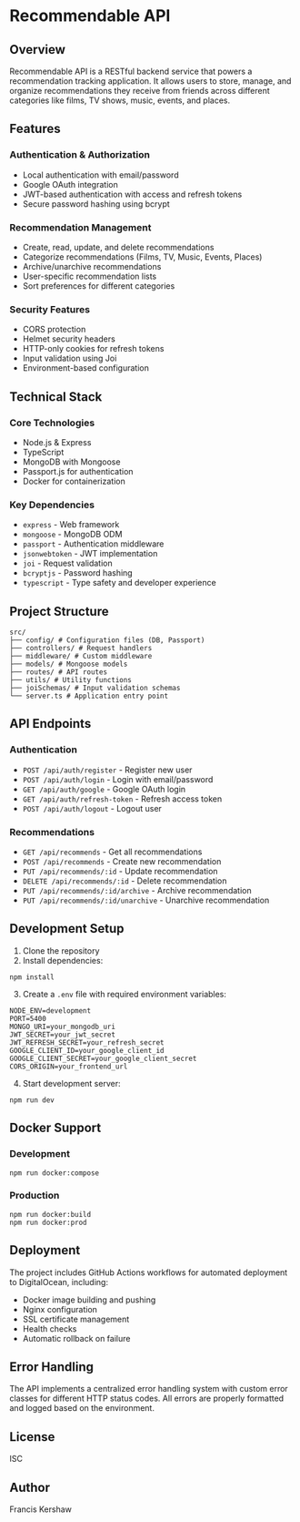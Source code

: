 # Recommendable API

## Overview

Recommendable API is a RESTful backend service that powers a recommendation tracking application. It allows users to store, manage, and organize recommendations they receive from friends across different categories like films, TV shows, music, events, and places.

## Features

### Authentication & Authorization

- Local authentication with email/password
- Google OAuth integration
- JWT-based authentication with access and refresh tokens
- Secure password hashing using bcrypt

### Recommendation Management

- Create, read, update, and delete recommendations
- Categorize recommendations (Films, TV, Music, Events, Places)
- Archive/unarchive recommendations
- User-specific recommendation lists
- Sort preferences for different categories

### Security Features

- CORS protection
- Helmet security headers
- HTTP-only cookies for refresh tokens
- Input validation using Joi
- Environment-based configuration

## Technical Stack

### Core Technologies

- Node.js & Express
- TypeScript
- MongoDB with Mongoose
- Passport.js for authentication
- Docker for containerization

### Key Dependencies

- `express` - Web framework
- `mongoose` - MongoDB ODM
- `passport` - Authentication middleware
- `jsonwebtoken` - JWT implementation
- `joi` - Request validation
- `bcryptjs` - Password hashing
- `typescript` - Type safety and developer experience

## Project Structure

```
src/
├── config/ # Configuration files (DB, Passport)
├── controllers/ # Request handlers
├── middleware/ # Custom middleware
├── models/ # Mongoose models
├── routes/ # API routes
├── utils/ # Utility functions
├── joiSchemas/ # Input validation schemas
└── server.ts # Application entry point
```

## API Endpoints

### Authentication

- `POST /api/auth/register` - Register new user
- `POST /api/auth/login` - Login with email/password
- `GET /api/auth/google` - Google OAuth login
- `GET /api/auth/refresh-token` - Refresh access token
- `POST /api/auth/logout` - Logout user

### Recommendations

- `GET /api/recommends` - Get all recommendations
- `POST /api/recommends` - Create new recommendation
- `PUT /api/recommends/:id` - Update recommendation
- `DELETE /api/recommends/:id` - Delete recommendation
- `PUT /api/recommends/:id/archive` - Archive recommendation
- `PUT /api/recommends/:id/unarchive` - Unarchive recommendation

## Development Setup

1. Clone the repository
2. Install dependencies:

```
npm install
```

3. Create a `.env` file with required environment variables:

```
NODE_ENV=development
PORT=5400
MONGO_URI=your_mongodb_uri
JWT_SECRET=your_jwt_secret
JWT_REFRESH_SECRET=your_refresh_secret
GOOGLE_CLIENT_ID=your_google_client_id
GOOGLE_CLIENT_SECRET=your_google_client_secret
CORS_ORIGIN=your_frontend_url
```

4. Start development server:

```
npm run dev
```

## Docker Support

### Development

```
npm run docker:compose
```

### Production

```
npm run docker:build
npm run docker:prod
```

## Deployment

The project includes GitHub Actions workflows for automated deployment to DigitalOcean, including:

- Docker image building and pushing
- Nginx configuration
- SSL certificate management
- Health checks
- Automatic rollback on failure

## Error Handling

The API implements a centralized error handling system with custom error classes for different HTTP status codes. All errors are properly formatted and logged based on the environment.

## License

ISC

## Author

Francis Kershaw

